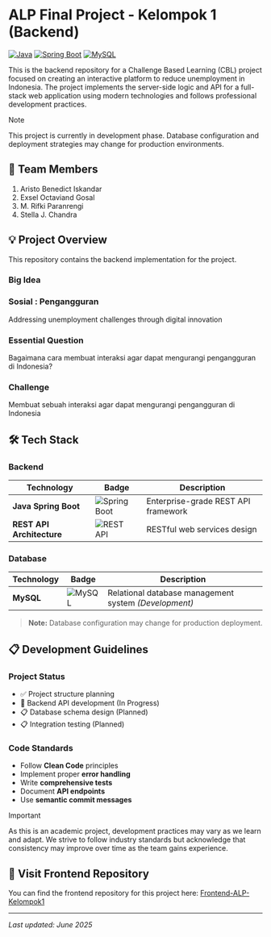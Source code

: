 # ALP Final Project - Kelompok 1 (Backend)

[![Java](https://img.shields.io/badge/Java-17+-orange?style=flat&logo=openjdk)](https://openjdk.org/)
[![Spring Boot](https://img.shields.io/badge/Spring%20Boot-3.0+-green?style=flat&logo=springboot)](https://spring.io/projects/spring-boot)
[![MySQL](https://img.shields.io/badge/MySQL-8.0+-4479A1?style=flat&logo=mysql&logoColor=white)](https://www.mysql.com/)

This is the backend repository for a Challenge Based Learning (CBL) project focused on creating an interactive platform to reduce unemployment in Indonesia. The project implements the server-side logic and API for a full-stack web application using modern technologies and follows professional development practices.

> [!NOTE]
> This project is currently in development phase. Database configuration and deployment strategies may change for production environments.

## 👥 Team Members
1. Aristo Benedict Iskandar
2. Exsel Octaviand Gosal
3. M. Rifki Paranrengi
4. Stella J. Chandra

## 💡 Project Overview

This repository contains the backend implementation for the project.

### Big Idea
### Sosial : Pengangguran 
Addressing unemployment challenges through digital innovation

### Essential Question
Bagaimana cara membuat interaksi agar dapat mengurangi pengangguran di Indonesia?

### Challenge
Membuat sebuah interaksi agar dapat mengurangi pengangguran di Indonesia

## 🛠️ Tech Stack

### Backend
| Technology | Badge | Description |
|------------|-------|-------------|
| **Java Spring Boot** | ![Spring Boot](https://img.shields.io/badge/Spring_Boot-6DB33F?style=flat&logo=spring-boot&logoColor=white) | Enterprise-grade REST API framework |
| **REST API Architecture** | ![REST API](https://img.shields.io/badge/REST-API-02569B?style=flat&logo=fastapi&logoColor=white) | RESTful web services design |

### Database
| Technology | Badge | Description |
|------------|-------|-------------|
| **MySQL** | ![MySQL](https://img.shields.io/badge/MySQL-00000F?style=flat&logo=mysql&logoColor=white) | Relational database management system *(Development)* |

> **Note:** Database configuration may change for production deployment.

## 📋 Development Guidelines

### Project Status
- ✅ Project structure planning
- 🚧 Backend API development (In Progress)
- 📋 Database schema design (Planned)
- 📋 Integration testing (Planned)

### Code Standards
- Follow **Clean Code** principles
- Implement proper **error handling**
- Write **comprehensive tests**
- Document **API endpoints**
- Use **semantic commit messages**

> [!IMPORTANT]
> As this is an academic project, development practices may vary as we learn and adapt. We strive to follow industry standards but acknowledge that consistency may improve over time as the team gains experience.

## 🔗 Visit Frontend Repository 
You can find the frontend repository for this project here:
[Frontend-ALP-Kelompok1](https://github.com/Idkwhat77/Frontend-ALP-Kelompok1)

---
*Last updated: June 2025*
